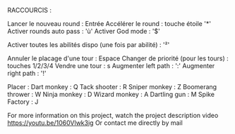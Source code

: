 RACCOURCIS : 

Lancer le nouveau round : Entrée
Accélérer le round : touche étoile '*'
Activer rounds auto pass : 'ù'
Activer God mode : '$'

Activer toutes les abilités dispo (une fois par abilité) : '²'


Annuler le placage d'une tour : Espace
Changer de priorité (pour les tours) : touches 1/2/3/4
Vendre une tour : s
Augmenter left path : ':'
Augmenter right path : '!'

Placer : 
Dart monkey : Q
Tack shooter : R
Sniper monkey : Z
Boomerang thrower : W
Ninja monkey : D
Wizard monkey : A
Dartling gun : M
Spike Factory : J


For more information on this project, watch the project description video https://youtu.be/1060Vlwk3ig
Or contact me directly by mail

